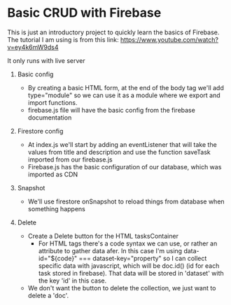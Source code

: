 # Basic CRUD with Firebase

This is just an introductory project to quickly learn the basics of Firebase.
The tutorial I am using is from this link: https://www.youtube.com/watch?v=ey4k6mW9ds4

It only runs with live server

1. Basic config

    - By creating a basic HTML form, at the end of the body tag we'll add type="module" so we can use it as a module where we export and import functions.
    - firebase.js file will have the basic config from the firebase documentation

2. Firestore config

    - At index.js we'll start by adding an eventListener that will take the values from title and description and use the function saveTask imported from our firebase.js
    - Firebase.js has the basic configuration of our database, which was imported as CDN

3. Snapshot

    - We'll use firestore onSnapshot to reload things from database when something happens

4. Delete

    - Create a Delete button for the HTML tasksContainer
        - For HTML tags there's a code syntax we can use, or rather an attribute to gather data afer. In this case I'm using data-id="${code}" === dataset-key="property" so I can collect specific data with javascript, which will be doc.id() (id for each task stored in firebase). That data will be stored in 'dataset' with the key 'id' in this case.
    - We don't want the button to delete the collection, we just want to delete a 'doc'.